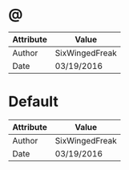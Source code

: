 # @
| Attribute | Value |
| ---  | ---     |
| Author | SixWingedFreak |
| Date | 03/19/2016 |
# Default
| Attribute | Value |
| ---  | ---     |
| Author | SixWingedFreak |
| Date | 03/19/2016 |
